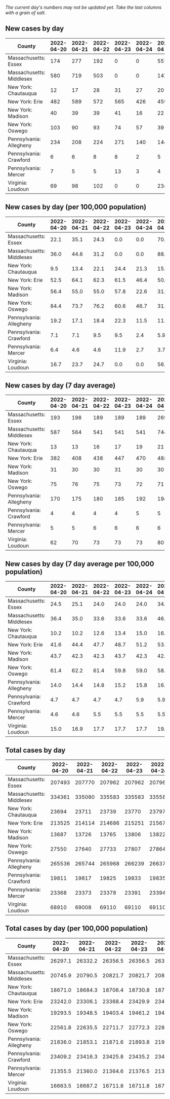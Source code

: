 _The current day's numbers may not be updated yet. Take the last columns with a grain of salt._
## New cases by day

| County | 2022-04-20 | 2022-04-21 | 2022-04-22 | 2022-04-23 | 2022-04-24 | 2022-04-25 | 2022-04-26 |
| --- | --- | --- | --- | --- | --- | --- | --- |
| Massachusetts: Essex | 174 | 277 | 192 | 0 | 0 | 557 | 256 |
| Massachusetts: Middlesex | 580 | 719 | 503 | 0 | 0 | 1423 | 596 |
| New York: Chautauqua | 12 | 17 | 28 | 31 | 27 | 20 | 19 |
| New York: Erie | 482 | 589 | 572 | 565 | 426 | 459 | 489 |
| New York: Madison | 40 | 39 | 39 | 41 | 16 | 22 | 32 |
| New York: Oswego | 103 | 90 | 93 | 74 | 57 | 39 | 55 |
| Pennsylvania: Allegheny | 234 | 208 | 224 | 271 | 140 | 144 | 156 |
| Pennsylvania: Crawford | 6 | 6 | 8 | 8 | 2 | 5 | 8 |
| Pennsylvania: Mercer | 7 | 5 | 5 | 13 | 3 | 4 | 9 |
| Virginia: Loudoun | 69 | 98 | 102 | 0 | 0 | 234 | 84 |

## New cases by day (per 100,000 population)

| County | 2022-04-20 | 2022-04-21 | 2022-04-22 | 2022-04-23 | 2022-04-24 | 2022-04-25 | 2022-04-26 |
| --- | --- | --- | --- | --- | --- | --- | --- |
| Massachusetts: Essex | 22.1 | 35.1 | 24.3 | 0.0 | 0.0 | 70.6 | 32.4 |
| Massachusetts: Middlesex | 36.0 | 44.6 | 31.2 | 0.0 | 0.0 | 88.3 | 37.0 |
| New York: Chautauqua | 9.5 | 13.4 | 22.1 | 24.4 | 21.3 | 15.8 | 15.0 |
| New York: Erie | 52.5 | 64.1 | 62.3 | 61.5 | 46.4 | 50.0 | 53.2 |
| New York: Madison | 56.4 | 55.0 | 55.0 | 57.8 | 22.6 | 31.0 | 45.1 |
| New York: Oswego | 84.4 | 73.7 | 76.2 | 60.6 | 46.7 | 31.9 | 45.0 |
| Pennsylvania: Allegheny | 19.2 | 17.1 | 18.4 | 22.3 | 11.5 | 11.8 | 12.8 |
| Pennsylvania: Crawford | 7.1 | 7.1 | 9.5 | 9.5 | 2.4 | 5.9 | 9.5 |
| Pennsylvania: Mercer | 6.4 | 4.6 | 4.6 | 11.9 | 2.7 | 3.7 | 8.2 |
| Virginia: Loudoun | 16.7 | 23.7 | 24.7 | 0.0 | 0.0 | 56.6 | 20.3 |

## New cases by day (7 day average)

| County | 2022-04-20 | 2022-04-21 | 2022-04-22 | 2022-04-23 | 2022-04-24 | 2022-04-25 | 2022-04-26 |
| --- | --- | --- | --- | --- | --- | --- | --- |
| Massachusetts: Essex | 193 | 198 | 189 | 189 | 189 | 269 | 208 |
| Massachusetts: Middlesex | 587 | 564 | 541 | 541 | 541 | 744 | 546 |
| New York: Chautauqua | 13 | 13 | 16 | 17 | 19 | 21 | 22 |
| New York: Erie | 382 | 408 | 438 | 447 | 470 | 488 | 512 |
| New York: Madison | 31 | 30 | 30 | 31 | 30 | 30 | 33 |
| New York: Oswego | 75 | 76 | 75 | 73 | 72 | 71 | 73 |
| Pennsylvania: Allegheny | 170 | 175 | 180 | 185 | 192 | 194 | 197 |
| Pennsylvania: Crawford | 4 | 4 | 4 | 4 | 5 | 5 | 6 |
| Pennsylvania: Mercer | 5 | 5 | 6 | 6 | 6 | 6 | 7 |
| Virginia: Loudoun | 62 | 70 | 73 | 73 | 73 | 80 | 84 |

## New cases by day (7 day average per 100,000 population)

| County | 2022-04-20 | 2022-04-21 | 2022-04-22 | 2022-04-23 | 2022-04-24 | 2022-04-25 | 2022-04-26 |
| --- | --- | --- | --- | --- | --- | --- | --- |
| Massachusetts: Essex | 24.5 | 25.1 | 24.0 | 24.0 | 24.0 | 34.1 | 26.4 |
| Massachusetts: Middlesex | 36.4 | 35.0 | 33.6 | 33.6 | 33.6 | 46.2 | 33.9 |
| New York: Chautauqua | 10.2 | 10.2 | 12.6 | 13.4 | 15.0 | 16.5 | 17.3 |
| New York: Erie | 41.6 | 44.4 | 47.7 | 48.7 | 51.2 | 53.1 | 55.7 |
| New York: Madison | 43.7 | 42.3 | 42.3 | 43.7 | 42.3 | 42.3 | 46.5 |
| New York: Oswego | 61.4 | 62.2 | 61.4 | 59.8 | 59.0 | 58.1 | 59.8 |
| Pennsylvania: Allegheny | 14.0 | 14.4 | 14.8 | 15.2 | 15.8 | 16.0 | 16.2 |
| Pennsylvania: Crawford | 4.7 | 4.7 | 4.7 | 4.7 | 5.9 | 5.9 | 7.1 |
| Pennsylvania: Mercer | 4.6 | 4.6 | 5.5 | 5.5 | 5.5 | 5.5 | 6.4 |
| Virginia: Loudoun | 15.0 | 16.9 | 17.7 | 17.7 | 17.7 | 19.3 | 20.3 |

## Total cases by day

| County | 2022-04-20 | 2022-04-21 | 2022-04-22 | 2022-04-23 | 2022-04-24 | 2022-04-25 | 2022-04-26 |
| --- | --- | --- | --- | --- | --- | --- | --- |
| Massachusetts: Essex | 207493 | 207770 | 207962 | 207962 | 207962 | 208519 | 208775 |
| Massachusetts: Middlesex | 334361 | 335080 | 335583 | 335583 | 335583 | 337006 | 337602 |
| New York: Chautauqua | 23694 | 23711 | 23739 | 23770 | 23797 | 23817 | 23836 |
| New York: Erie | 213525 | 214114 | 214686 | 215251 | 215677 | 216136 | 216625 |
| New York: Madison | 13687 | 13726 | 13765 | 13806 | 13822 | 13844 | 13876 |
| New York: Oswego | 27550 | 27640 | 27733 | 27807 | 27864 | 27903 | 27958 |
| Pennsylvania: Allegheny | 265536 | 265744 | 265968 | 266239 | 266379 | 266523 | 266679 |
| Pennsylvania: Crawford | 19811 | 19817 | 19825 | 19833 | 19835 | 19840 | 19848 |
| Pennsylvania: Mercer | 23368 | 23373 | 23378 | 23391 | 23394 | 23398 | 23407 |
| Virginia: Loudoun | 68910 | 69008 | 69110 | 69110 | 69110 | 69344 | 69428 |

## Total cases by day (per 100,000 population)

| County | 2022-04-20 | 2022-04-21 | 2022-04-22 | 2022-04-23 | 2022-04-24 | 2022-04-25 | 2022-04-26 |
| --- | --- | --- | --- | --- | --- | --- | --- |
| Massachusetts: Essex | 26297.1 | 26332.2 | 26356.5 | 26356.5 | 26356.5 | 26427.1 | 26459.6 |
| Massachusetts: Middlesex | 20745.9 | 20790.5 | 20821.7 | 20821.7 | 20821.7 | 20910.0 | 20947.0 |
| New York: Chautauqua | 18671.0 | 18684.3 | 18706.4 | 18730.8 | 18752.1 | 18767.9 | 18782.8 |
| New York: Erie | 23242.0 | 23306.1 | 23368.4 | 23429.9 | 23476.3 | 23526.2 | 23579.5 |
| New York: Madison | 19293.5 | 19348.5 | 19403.4 | 19461.2 | 19483.8 | 19514.8 | 19559.9 |
| New York: Oswego | 22561.8 | 22635.5 | 22711.7 | 22772.3 | 22819.0 | 22850.9 | 22895.9 |
| Pennsylvania: Allegheny | 21836.0 | 21853.1 | 21871.6 | 21893.8 | 21905.4 | 21917.2 | 21930.0 |
| Pennsylvania: Crawford | 23409.2 | 23416.3 | 23425.8 | 23435.2 | 23437.6 | 23443.5 | 23453.0 |
| Pennsylvania: Mercer | 21355.5 | 21360.0 | 21364.6 | 21376.5 | 21379.2 | 21382.9 | 21391.1 |
| Virginia: Loudoun | 16663.5 | 16687.2 | 16711.8 | 16711.8 | 16711.8 | 16768.4 | 16788.7 |
